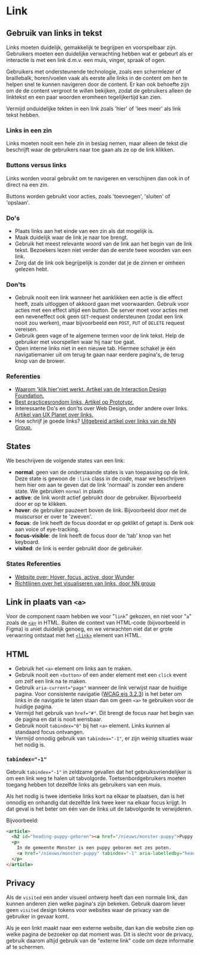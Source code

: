 <!-- @license CC0-1.0 -->

# Link

## Gebruik van links in tekst

Links moeten duidelijk, gemakkelijk te begrijpen en voorspelbaar zijn. Gebruikers moeten een duidelijke verwachting hebben wat er gebeurt als er interactie is met een link d.m.v. een muis, vinger, spraak of ogen.

Gebruikers met ondersteunende technologie, zoals een schermlezer of braillebalk, horen/voelen vaak als eerste alle links in de content om hen te helpen snel te kunnen navigeren door de content. Er kan ook behoefte zijn om de de content vergroot te willen bekijken, zodat de gebruikers alleen de linktekst en een paar woorden eromheen tegelijkertijd kan zien.

Vermijd onduidelijke tekten in een link zoals 'hier' of 'lees meer' als link tekst hebben.

### Links in een zin

Links moeten nooit een hele zin in beslag nemen, maar alleen de tekst die beschrijft waar de gebruikers naar toe gaan als ze op de link klikken.

### Buttons versus links

Links worden vooral gebruikt om te navigeren en verschijnen dan ook in of direct na een zin.

Buttons worden gebruikt voor acties, zoals 'toevoegen', 'sluiten' of 'opslaan'.

### Do's

- Plaats links aan het einde van een zin als dat mogelijk is.
- Maak duidelijk waar de link je naar toe brengt.
- Gebruik het meest relevante woord van de link aan het begin van de link tekst. Bezoekers lezen niet verder dan de eerste twee woorden van een link.
- Zorg dat de link ook begrijpelijk is zonder dat je de zinnen er omheen gelezen hebt.

### Don'ts

- Gebruik nooit een link wanneer het aanklikken een actie is die effect heeft, zoals uitloggen of akkoord gaan met voorwaarden. Gebruik voor acties met een effect altijd een button. De server moet voor acties met een neveneffect ook geen `GET`-request ondersteunen (zodat een link nooit zou werken), maar bijvoorbeeld een `POST`, `PUT` of `DELETE` request vereisen.
- Gebruik geen vage of te algemene termen voor de link tekst. Help de gebruiker met voorspellen waar hij naar toe gaat.
- Open interne links niet in een nieuwe tab. Hiermee schakel je één navigatiemanier uit om terug te gaan naar eerdere pagina's, de terug knop van de brower.

### Referenties

- [Waarom 'klik hier'niet werkt. Artikel van de Interaction Design Foundation.](https://www.interaction-design.org/literature/article/tips-for-better-hyperlink-ux)
- [Best practicesrondom links, Artikel op Prototypr.](https://blog.prototypr.io/a-guide-to-designing-perfect-links-in-ux-414558f35730)
- Interessante Do's en don'ts over Web Design, onder andere over links. [Artikel van UX Planet over links.](https://uxplanet.org/dos-and-don-ts-of-web-design-8c9d6a5de7c6)
- Hoe schrijf je goede links? [Uitgebreid artikel over links van de NN Group.](https://www.nngroup.com/articles/writing-links/)

## States

We beschrijven de volgende states van een link:

- **normal**: geen van de onderstaande states is van toepassing op de link. Deze state is gewoon de `:link` class in de code, maar we beschrijven hem hier om aan te geven dat de link 'normaal' is zonder een andere state. We gebruiken `normal` in plaats
- **active**: de link wordt actief gebruikt door de gebruiker. Bijvoorbeeld door er op te klikken.
- **hover**: de gebruiker pauzeert boven de link. Bijvoorbeeld door met de muiscursor er over te 'zweven'.
- **focus**: de link heeft de focus doordat er op geklikt of getapt is. Denk ook aan voice of eye-tracking.
- **focus-visible**: de link heeft de focus door de 'tab' knop van het keyboard.
- **visited**: de link is eerder gebruikt door de gebruiker.

### States Referenties

- [Website over: Hover, focus, active, door Wunder](https://wunder.io/wunderpedia/accessibility/accessible-uis/hover-focus-active/)
- [Richtlijnen over het visualiseren van links, door NN group](https://www.nngroup.com/articles/guidelines-for-visualizing-links/)

## Link in plaats van `<a>`

Voor de component naam hebben we voor "`link`" gekozen, en niet voor "`a`" zoals de [`<a>`](https://html.spec.whatwg.org/multipage/text-level-semantics.html#the-a-element) in HTML. Buiten de context van HTML-code (bijvoorbeeld in Figma) is `a`niet duidelijk genoeg, en we verwachten niet dat er grote verwarring ontstaat met het [`<link>`](https://html.spec.whatwg.org/multipage/semantics.html#the-link-element) element van HTML.

## HTML

- Gebruik het `<a>` element om links aan te maken.
- Gebruik nooit een `<button>` of een ander element met een `click` event om zelf een link na te maken.
- Gebruik `aria-current="page"` wanneer de link verwijst naar de huidige pagina. Voor consistente navigatie ([WCAG eis 3.2.3](https://www.w3.org/TR/WCAG21/#consistent-navigation)) is het beter om links in de navigatie te laten staan dan om geen `<a>` te gebruiken voor de huidige pagina.
- Vermijd het gebruik van `href="#"`. Dit brengt de focus naar het begin van de pagina en dat is nooit wensbaar.
- Gebruik nooit `tabindex="0"` bij het `<a>` element. Links kunnen al standaard focus ontvangen.
- Vermijd onnodig gebruik van `tabindex="-1"`, er zijn weinig situaties waar het nodig is.

### `tabindex="-1"`

Gebruik `tabindex="-1"` in zeldzame gevallen dat het gebruiksvriendelijker is om een link weg te halen uit tabvolgorde. Toetsenbordgebruikers moeten toegang hebben tot dezelfde links als gebruikers van een muis.

Als het nodig is twee identieke links kort na elkaar te plaatsen, dan is het onnodig en onhandig dat dezelfde link twee keer na elkaar focus krijgt. In dat geval is het beter om één van de links uit de tabvolgorde te verwijderen.

Bijvoorbeeld:

```html
<article>
  <h2 id="heading-puppy-geboren"><a href="/nieuws/monster-puppy">Puppy met zes poten</a></h2>
  <p>
    In de gemeente Monster is een puppy geboren met zes poten.
    <a href="/nieuws/monster-puppy" tabindex="-1" aria-labelledby="heading-puppy-geboren">Lees verder...</a>
  </p>
</article>
```

## Privacy

Als de `visited` een ander visueel ontwerp heeft dan een normale link, dan kunnen anderen zien welke pagina's zijn bekeken. Gebruik daarom liever geen `visited` design tokens voor websites waar de privacy van de gebruiker in gevaar komt.

Als je een linkt maakt naar een externe website, dan kan die website zien op welke pagina de bezoeker op dat moment was. Dit is slecht voor de privacy, gebruik daarom altijd gebruik van de "externe link" code om deze informatie af te schermen.
